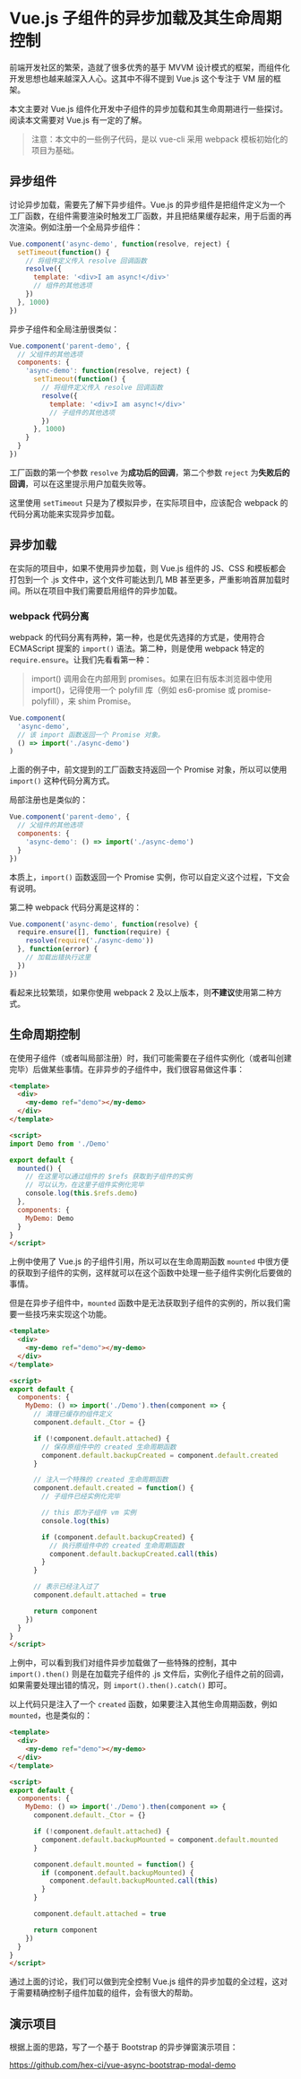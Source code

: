 # Vue.js 子组件的异步加载及其生命周期控制

前端开发社区的繁荣，造就了很多优秀的基于 MVVM 设计模式的框架，而组件化开发思想也越来越深入人心。这其中不得不提到 Vue.js 这个专注于 VM 层的框架。

本文主要对 Vue.js 组件化开发中子组件的异步加载和其生命周期进行一些探讨。阅读本文需要对 Vue.js 有一定的了解。

> 注意：本文中的一些例子代码，是以 vue-cli 采用 webpack 模板初始化的项目为基础。

## 异步组件

讨论异步加载，需要先了解下异步组件。Vue.js 的异步组件是把组件定义为一个工厂函数，在组件需要渲染时触发工厂函数，并且把结果缓存起来，用于后面的再次渲染。例如注册一个全局异步组件：

```javascript
Vue.component('async-demo', function(resolve, reject) {
  setTimeout(function() {
    // 将组件定义传入 resolve 回调函数
    resolve({
      template: '<div>I am async!</div>'
      // 组件的其他选项
    })
  }, 1000)
})
```

异步子组件和全局注册很类似：

```javascript
Vue.component('parent-demo', {
  // 父组件的其他选项
  components: {
    'async-demo': function(resolve, reject) {
      setTimeout(function() {
        // 将组件定义传入 resolve 回调函数
        resolve({
          template: '<div>I am async!</div>'
          // 子组件的其他选项
        })
      }, 1000)
    }
  }
})
```

工厂函数的第一个参数 `resolve` 为**成功后的回调**，第二个参数 `reject` 为**失败后的回调**，可以在这里提示用户加载失败等。

这里使用 `setTimeout` 只是为了模拟异步，在实际项目中，应该配合 webpack 的代码分离功能来实现异步加载。

## 异步加载

在实际的项目中，如果不使用异步加载，则 Vue.js 组件的 JS、CSS 和模板都会打包到一个 .js 文件中，这个文件可能达到几 MB 甚至更多，严重影响首屏加载时间。所以在项目中我们需要启用组件的异步加载。

### webpack 代码分离

webpack 的代码分离有两种，第一种，也是优先选择的方式是，使用符合 ECMAScript 提案的 `import()` 语法。第二种，则是使用 webpack 特定的 `require.ensure`。让我们先看看第一种：

> import() 调用会在内部用到 promises。如果在旧有版本浏览器中使用 import()，记得使用一个 polyfill 库（例如 es6-promise 或 promise-polyfill），来 shim Promise。

```javascript
Vue.component(
  'async-demo',
  // 该 import 函数返回一个 Promise 对象。
  () => import('./async-demo')
)
```

上面的例子中，前文提到的工厂函数支持返回一个 Promise 对象，所以可以使用 `import()` 这种代码分离方式。

局部注册也是类似的：

```javascript
Vue.component('parent-demo', {
  // 父组件的其他选项
  components: {
    'async-demo': () => import('./async-demo')
  }
})
```

本质上，`import()` 函数返回一个 Promise 实例，你可以自定义这个过程，下文会有说明。

第二种 webpack 代码分离是这样的：

```javascript
Vue.component('async-demo', function(resolve) {
  require.ensure([], function(require) {
    resolve(require('./async-demo'))
  }, function(error) {
    // 加载出错执行这里
  })
})
```

看起来比较繁琐，如果你使用 webpack 2 及以上版本，则**不建议**使用第二种方式。

## 生命周期控制

在使用子组件（或者叫局部注册）时，我们可能需要在子组件实例化（或者叫创建完毕）后做某些事情。在非异步的子组件中，我们很容易做这件事：

```html
<template>
  <div>
    <my-demo ref="demo"></my-demo>
  </div>
</template>

<script>
import Demo from './Demo'

export default {
  mounted() {
    // 在这里可以通过组件的 $refs 获取到子组件的实例
    // 可以认为，在这里子组件实例化完毕
    console.log(this.$refs.demo)
  },
  components: {
    MyDemo: Demo
  }
}
</script>
```

上例中使用了 Vue.js 的子组件引用，所以可以在生命周期函数 `mounted` 中很方便的获取到子组件的实例，这样就可以在这个函数中处理一些子组件实例化后要做的事情。

但是在异步子组件中，`mounted` 函数中是无法获取到子组件的实例的，所以我们需要一些技巧来实现这个功能。

```html
<template>
  <div>
    <my-demo ref="demo"></my-demo>
  </div>
</template>

<script>
export default {
  components: {
    MyDemo: () => import('./Demo').then(component => {
      // 清理已缓存的组件定义
      component.default._Ctor = {}

      if (!component.default.attached) {
        // 保存原组件中的 created 生命周期函数
        component.default.backupCreated = component.default.created
      }

      // 注入一个特殊的 created 生命周期函数
      component.default.created = function() {
        // 子组件已经实例化完毕

        // this 即为子组件 vm 实例
        console.log(this)

        if (component.default.backupCreated) {
          // 执行原组件中的 created 生命周期函数
          component.default.backupCreated.call(this)
        }
      }

      // 表示已经注入过了 
      component.default.attached = true

      return component
    })
  }
}
</script>
```

上例中，可以看到我们对组件异步加载做了一些特殊的控制，其中 `import().then()` 则是在加载完子组件的 .js 文件后，实例化子组件之前的回调，如果需要处理出错的情况，则 `import().then().catch()` 即可。

以上代码只是注入了一个 `created` 函数，如果要注入其他生命周期函数，例如 `mounted`，也是类似的：

```html
<template>
  <div>
    <my-demo ref="demo"></my-demo>
  </div>
</template>

<script>
export default {
  components: {
    MyDemo: () => import('./Demo').then(component => {
      component.default._Ctor = {}

      if (!component.default.attached) {
        component.default.backupMounted = component.default.mounted
      }

      component.default.mounted = function() {
        if (component.default.backupMounted) {
          component.default.backupMounted.call(this)
        }
      }

      component.default.attached = true

      return component
    })
  }
}
</script>
```

通过上面的讨论，我们可以做到完全控制 Vue.js 组件的异步加载的全过程，这对于需要精确控制子组件加载的组件，会有很大的帮助。

## 演示项目

根据上面的思路，写了一个基于 Bootstrap 的异步弹窗演示项目：

https://github.com/hex-ci/vue-async-bootstrap-modal-demo
